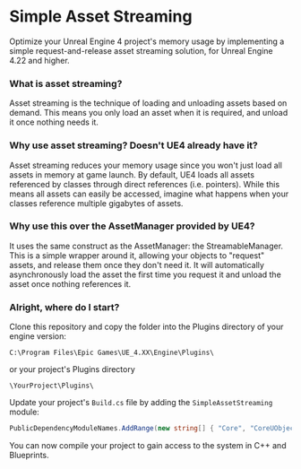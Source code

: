#  Simple Asset Streaming
Optimize your Unreal Engine 4 project's memory usage by implementing a simple request-and-release asset streaming solution, for Unreal Engine 4.22 and higher.

### What is asset streaming?
Asset streaming is the technique of loading and unloading assets based on demand. This means you only load an asset when it is required, and unload it once nothing needs it.

### Why use asset streaming? Doesn't UE4 already have it?
Asset streaming reduces your memory usage since you won't just load all assets in memory at game launch. By default, UE4 loads all assets referenced by classes through direct references (i.e. pointers). While this means all assets can easily be accessed, imagine what happens when your classes reference multiple gigabytes of assets.

### Why use this over the AssetManager provided by UE4?
It uses the same construct as the AssetManager: the StreamableManager.
This is a simple wrapper around it, allowing your objects to "request" assets, and release them once they don't need it. It will automatically asynchronously load the asset the first time you request it and unload the asset once nothing references it. 

### Alright, where do I start?

Clone this repository and copy the folder into the Plugins directory of your engine version:
```
C:\Program Files\Epic Games\UE_4.XX\Engine\Plugins\
```
or your project's Plugins directory
```
\YourProject\Plugins\
```
Update your project's `Build.cs` file by adding the `SimpleAssetStreaming` module:
```csharp
PublicDependencyModuleNames.AddRange(new string[] { "Core", "CoreUObject", "Engine", "InputCore", "SimpleAssetStreaming" });
```
You can now compile your project to gain access to the system in C++ and Blueprints.
